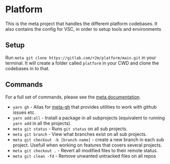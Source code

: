 # Platform
This is the meta project that handles the different platform codebases.
It also contains the config for VSC, in order to setup tools and environments

## Setup
Run `meta git clone https://gitlab.com/r2m/platform/main.git` in your terminal.
It will create a folder called `platform` in your CWD and clone the codebases in to that.

## Commands
For a full set of commands, please see the [meta documentation](https://github.com/mateodelnorte/meta).

- `yarn gh` - Alias for [meta-gh](https://github.com/mateodelnorte/meta-gh) that provides utilities to work with github issues etc.
- `yarn add:all` - Install a package in all subprojects (equivalent to running `yarn add` in all the projects). 
- `meta git status` - Runs `git status` on all sub projects.
- `meta git branch` - View what branches exist on all sub projects.
- `meta git checkout -b [branch-name]` - create a new branch in each sub project. Usefull when working on features that covers several projects.
- `meta git checkout .` - Revert all modified files to their remote status.
- `meta git clean -fd` - Remove unwanted untracked files on all repos
